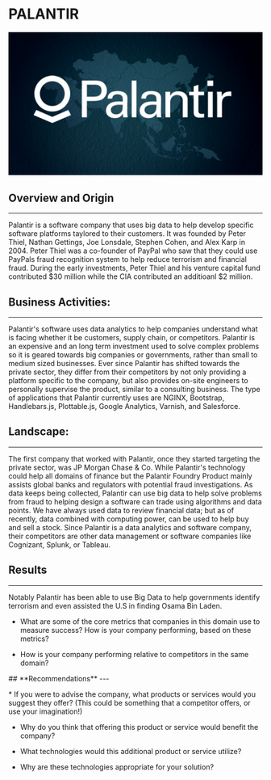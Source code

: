 # **PALANTIR**

![palantir](Palantir.png)

## **Overview and Origin**
---
<p>Palantir is a software company that uses big data to help develop specific software platforms taylored to their customers. It was founded by Peter Thiel, Nathan Gettings, Joe Lonsdale, Stephen Cohen, and Alex Karp in 2004.  Peter Thiel was a co-founder of PayPal who saw that they could use PayPals fraud recognition system to help reduce terrorism and financial fraud. During the early investments, Peter Thiel and his venture capital fund contributed $30 million while the CIA contributed an additioanl $2 million.<p>

## **Business Activities:**
---
<p>Palantir's software uses data analytics to help companies understand what is facing whether it be customers, supply chain, or competitors. Palantir is an expensive and an long term investment used to solve complex problems so it is geared towards big companies or governments, rather than small to medium sized businesses. Ever since Palantir has shifted towards the private sector, they differ from their competitors by not only providing a platform specific to the company, but also provides on-site engineers to personally supervise the product, similar to a consulting business. The type of applications that Palantir currently uses are NGINX, Bootstrap, Handlebars.js, Plottable.js, Google Analytics, Varnish, and Salesforce.<p>

## **Landscape:**
---
<p>The first company that worked with Palantir, once they started targeting the private sector, was JP Morgan Chase & Co. While Palantir's technology could help all domains of finance but the Palantir Foundry Product mainly assists global banks and regulators with potential fraud investigations. As data keeps being collected, Palantir can use big data to help solve problems from fraud to helping design a software can trade using algorithms and data points. We have always used data to review financial data; but as of recently, data combined with computing power, can be used to help buy and sell a stock. Since Palantir is a data analytics and software company, their competitors are other data management or software companies like Cognizant, Splunk, or Tableau.<p>

## **Results**
---
<p>
Notably Palantir has been able to use Big Data to help governments identify terrorism and even assisted the U.S in finding Osama Bin Laden. 

* What are some of the core metrics that companies in this domain use to measure success? How is your company performing, based on these metrics?

* How is your company performing relative to competitors in the same domain?
<p>
## **Recommendations**
---
<p>
* If you were to advise the company, what products or services would you suggest they offer? (This could be something that a competitor offers, or use your imagination!)

* Why do you think that offering this product or service would benefit the company?

* What technologies would this additional product or service utilize?

* Why are these technologies appropriate for your solution?
<p>
